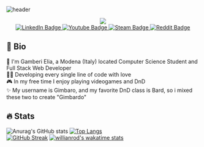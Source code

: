 ![header](https://capsule-render.vercel.app/api?type=waving&color=0:E2670E,100:7a4cf2&text=Gimbardo&fontSize=60&&fontColor=f6f1f4)

<div id="header" align="center">
  <img src=https://user-images.githubusercontent.com/60613648/177183657-8bc0c985-5a70-42ea-82a7-4b9181a0057e.png>
  <div id="badges">
    <a href="https://www.linkedin.com/in/elia-gamberi-654770176">
      <img src="https://img.shields.io/badge/LinkedIn-blue?style=for-the-badge&logo=linkedin&logoColor=white", alt="LinkedIn Badge"/>
    </a>
    <a href="https://youtube.com/channel/UCsVWii_X7mFxJOLsl8ptTdA">
      <img src="https://img.shields.io/badge/YouTube-red?style=for-the-badge&logo=youtube&logoColor=white" alt="Youtube Badge"/>
    </a>
    <a href="https://steamcommunity.com/id/gambero">
      <img src="https://img.shields.io/badge/Steam-black?style=for-the-badge&logo=steam&logoColor=white" alt="Steam Badge"/>
    </a>
    <a href="https://www.reddit.com/u/gamberoatomico">
      <img src="https://img.shields.io/badge/Reddit-orange?style=for-the-badge&logo=reddit&logoColor=white", alt="Reddit Badge"/>
    </a>
  </div>
</div>

## 📖 Bio

🦐 I'm Gamberi Elia, a Modena (Italy) located Computer Science Student and Full Stack Web Developer  
👨‍💻 Developing every single line of code with love  
🎮 In my free time I enjoy playing videogames and DnD  
✨ My username is Gimbaro, and my favorite DnD class is Bard, so i mixed these two to create "Gimbardo"  

## :fire: Stats

![Anurag's GitHub stats](https://github-readme-stats.vercel.app/api?username=gimbardo&theme=github_dark&show_icons=true&hide_border=true&title_color=E2670E&icon_color=7a4cf2)
[![Top Langs](https://github-readme-stats.vercel.app/api/top-langs/?username=Gimbardo&theme=github_dark&hide_border=true&layout=compact&langs_count=8&title_color=E2670E)](https://github.com/anuraghazra/github-readme-stats)   
[![GitHub Streak](http://github-readme-streak-stats.herokuapp.com?user=Gimbardo&theme=github-dark&hide_border=true&date_format=j%20M%5B%20Y%5D&fire=7a4cf2&ring=E2670E&dates=E2670E&stroke=7a4cf2)](https://git.io/streak-stats)
[![willianrod's wakatime stats](https://github-readme-stats.vercel.app/api/wakatime?username=gimbardo&theme=github_dark&hide_border=true&text_color=7a4cf2&title_color=E2670E)](https://github.com/anuraghazra/github-readme-stats)
